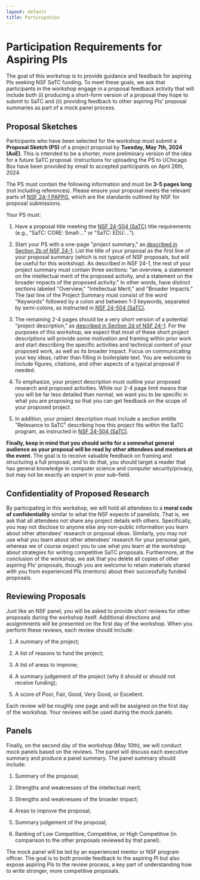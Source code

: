 ```yaml
---
layout: default
title: Participation
---
```


# Participation Requirements for Aspiring PIs

The goal of this workshop is to provide guidance and feedback for aspiring PIs seeking NSF SaTC funding. To meet these goals, we ask that participants in the workshop engage in a proposal feedback activity that will include both (i) producing a short-form version of a proposal they hope to submit to SaTC and (ii) providing feedback to other aspiring PIs' proposal summaries as part of a mock panel process.

## Proposal Sketches

Participants who have been selected for the workshop must submit a **Proposal Sketch (PS)** of a project proposal by **Tuesday, May 7th, 2024 (AoE)**. This is intended to be a shorter, more preliminary version of the idea for a future SaTC proposal. Instructions for uploading the PS to UChicago Box have been provided by email to accepted participants on April 26th, 2024.

The PS must contain the following information and must be **3-5 pages long** (not including references). Please ensure your proposal meets the relevant parts of [NSF 24-1 PAPPG](https://new.nsf.gov/policies/pappg/24-1), which are the standards outlined by NSF for proposal submissions.

Your PS must:

1. Have a proposal title meeting the [NSF 24-504 (SaTC)](https://new.nsf.gov/funding/opportunities/secure-trustworthy-cyberspace-satc/nsf24-504/solicitation) title requirements (e.g., "SaTC: CORE: Small:..." or "SaTC: EDU:...").

2. Start your PS with a one-page "project summary," as [described in Section 2b of NSF 24-1](https://new.nsf.gov/policies/pappg/24-1/ch-2-proposal-preparation#ch2D2b). List the title of your proposal as the first line of your proposal summary (which is not typical of NSF proposals, but will be useful for this workshop). As described in NSF 24-1, the rest of your project summary must contain three sections: "an overview, a statement on the intellectual merit of the proposed activity, and a statement on the broader impacts of the proposed activity." In other words, have distinct sections labeled "Overview," "Intellectual Merit," and "Broader Impacts." The last line of the Project Summary must consist of the word "Keywords" followed by a colon and between 1-3 keywords, separated by semi-colons, as instructed in [NSF 24-504 (SaTC)](https://new.nsf.gov/funding/opportunities/secure-trustworthy-cyberspace-satc/nsf24-504/solicitation).

3. The remaining 2-4 pages should be a very short version of a potential "project description," as [described in Section 2d of NSF 24-1](https://new.nsf.gov/policies/pappg/24-1/ch-2-proposal-preparation#ch2D2d). For the purposes of this workshop, we expect that most of these short project descriptions will provide some motivation and framing within prior work and start describing the specific activities and technical content of your proposed work, as well as its broader impact. Focus on communicating your key ideas, rather than filling in boilerplate text. You are welcome to include figures, citations, and other aspects of a typical proposal if needed.

4. To emphasize, your project description must outline your proposed research and proposed activities. While our 2-4 page limit means that you will be far less detailed than normal, we want you to be specific in what you are proposing so that you can get feedback on the scope of your proposed project.

5. In addition, your project description must include a section entitle "Relevance to SaTC" describing how this project fits within the SaTC program, as instructed in [NSF 24-504 (SaTC)](https://new.nsf.gov/funding/opportunities/secure-trustworthy-cyberspace-satc/nsf24-504/solicitation).

**Finally, keep in mind that you should write for a somewhat general audience as your proposal will be read by other attendees and mentors at the event.** The goal is to receive valuable feedback on framing and structuring a full proposal, and to do that, you should target a reader that has general knowledge in computer science and computer security/privacy, but may not be exactly an expert in your sub-field.

## Confidentiality of Proposed Research

By participating in this workshop, we will hold all attendees to a **moral code of confidentiality** similar to what the NSF expects of panelists. That is, we ask that all attendees not share any project details with others. Specifically, you may not disclose to anyone else any non-public information you learn about other attendees' research or proposal ideas. Similarly, you may not use what you learn about other attendees' research for your personal gain, whereas we of course expect you to use what you learn at the workshop about strategies for writing competitive SaTC proposals. Furthermore, at the conclusion of the workshop, we ask that you delete all copies of other aspiring PIs' proposals, though you are welcome to retain materials shared with you from experienced PIs (mentors) about their successfully funded proposals.

## Reviewing Proposals

Just like an NSF panel, you will be asked to provide short reviews for other proposals during the workshop itself. Additional directions and assignmnents will be presented on the first day of the workshop. When you perform these reviews, each review should include:

1. A summary of the project;

2. A list of reasons to fund the project;

3. A list of areas to improve;

4. A summary judgement of the project (why it should or should not receive funding);

5. A score of Poor, Fair, Good, Very Good, or Excellent.

Each review will be roughly one page and will be assigned on the first day of the workshop. Your reviews will be used during the mock panels.

## Panels

Finally, on the second day of the workshop (May 10th), we will conduct mock panels based on the reviews. The panel will discuss each executive summary and produce a panel summary. The panel summary should include:

1. Summary of the proposal;

2. Strengths and weaknesses of the intellectual merit;

3. Strengths and weaknesses of the broader impact;

4. Areas to improve the proposal;

5. Summary judgement of the proposal;

6. Ranking of Low Competitive, Competitive, or High Competitive (in comparison to the other proposals reviewed by that panel).

The mock panel will be led by an experienced mentor or NSF program officer. The goal is to both provide feedback to the aspiring PI but also expose aspiring PIs to the review process, a key part of understanding how to write stronger, more competitive proposals.
